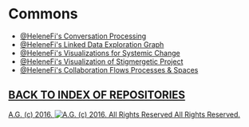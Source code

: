 Commons
=======
* [@HeleneFi's Conversation Processing](https://github.com/HeleneFi/Conversation-processing)
* [@HeleneFi's Linked Data Exploration Graph](https://github.com/HeleneFi/linked-data-exploration-graph)
* [@HeleneFi's Visualizations for Systemic Change](https://github.com/HeleneFi/Holoptic-Borderspace-Visualization)
* [@HeleneFi's Visualization of Stigmergetic Project](https://github.com/HeleneFi/VisuializingStigmergy)
* [@HeleneFi's Collaboration Flows Processes & Spaces](https://github.com/HeleneFi/CollabFlowProcessSpace)

## [BACK TO INDEX OF REPOSITORIES](https://github.com/antiface/Index)

[A.G. (c) 2016. ![A.G. (c) 2016. All Rights Reserved](https://historiotheque.files.wordpress.com/2016/11/ag_signature_official_2015_50px_cropped.jpg) All Rights Reserved.](http://alexgagnon.com)

